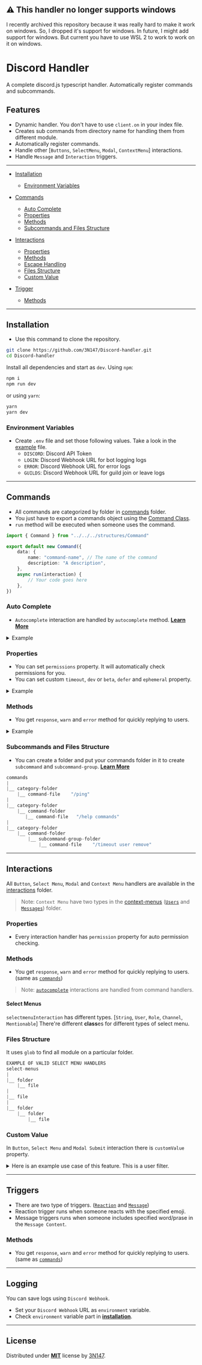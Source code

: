 ## ⚠ This handler no longer supports windows

I recently archived this repository because it was really hard to make it work on windows. So, I dropped it's support for windows. In future, I might add support for windows. But current you have to use WSL 2 to work to work on it on windows.

# Discord Handler

A complete discord.js typescript handler. Automatically register commands and subcommands.

## Features

-   Dynamic handler. You don't have to use `client.on` in your index file.
-   Creates sub commands from directory name for handling them from different module.
-   Automatically register commands.
-   Handle other [`Buttons`, `SelectMenu`, `Modal`, `ContextMenu`] interactions.
-   Handle `Message` and `Interaction` triggers.

---

-   [Installation](#installation)

    -   [Environment Variables](#environment-variables)

-   [Commands](#commands)

    -   [Auto Complete](#auto-complete)
    -   [Properties](#properties)
    -   [Methods](#methods)
    -   [Subcommands and Files Structure](#subcommands-and-files-structure)

-   [Interactions](#interactions)

    -   [Properties](#properties-1)
    -   [Methods](#methods-1)
    -   [Escape Handling](#escape-handling)
    -   [Files Structure](#files-structure)
    -   [Custom Value](#custom-value)

-   [Trigger](#triggers)

    -   [Methods](#methods-2)

---

## Installation

-   Use this command to clone the repository.

```bash
git clone https://github.com/3N147/Discord-handler.git
cd Discord-handler
```

Install all dependencies and start as `dev`. Using `npm`:

```bash
npm i
npm run dev
```

or using `yarn`:

```bash
yarn
yarn dev
```

### Environment Variables

-   Create `.env` file and set those following values. Take a look in the [example](.env.example) file.
    -   `DISCORD`: Discord API Token
    -   `LOGIN`: Discord Webhook URL for bot logging logs
    -   `ERROR`: Discord Webhook URL for error logs
    -   `GUILDS`: Discord Webhook URL for guild join or leave logs

---

## Commands

-   All commands are categorized by folder in [commands](/src/commands/) folder.
-   You just have to export a commands object using the [Command Class](src/structures/Command.ts).
-   `run` method will be executed when someone uses the command.

```ts
import { Command } from "../../../structures/Command"

export default new Command({
    data: {
        name: "command-name", // The name of the command
        description: "A description",
    },
    async run(interaction) {
        // Your code goes here
    },
})
```

### Auto Complete

-   `Autocomplete` interaction are handled by `autocomplete` method. **[Learn More]()**

<details>
<summary>Example</summary>

```ts
import { Command } from "../../../structures/Command"
import { ApplicationCommandOptionType } from "discord.js"

export default new Command({
    data: {
        name: "autocomplete",
        description: "autocomplete example",
        options: [
            {
                type: ApplicationCommandOptionType.String,
                name: "input",
                description: "Type anything for autocomplete.",
                autocomplete: true,
                required: true,
            },
        ],
    },
    async autocomplete(interaction, focused) {
        const choices = getChoicesSomeHow(focused)
        return choices
    },
    async run(command) {
        return
    },
})
```

</details>

### Properties

-   You can set `permissions` property. It will automatically check permissions for you.
-   You can set custom `timeout`, `dev` or `beta`, `defer` and `ephemeral` property.

<details>
<summary>Example</summary>

```ts
import { Command } from "../../../structures/Command"

export default new Command({
    data: { name: "ping", description: "ping pong" },
    dev: true,
    beta: true,
    permissions: ["Speak"],
    deffer: true,
    ephemeral: true,
    timeout: 1000 * 5, // 5 seconds
    async autocomplete(interaction, focused) {},
    async run(command) {},
})
```

</details>

### Methods

-   You get `response`, `warn` and `error` method for quickly replying to users.

<details>
<summary>Example</summary>

```ts
import { Command } from "../../../structures/Command"

export default new Command({
    data: { name: "ping", description: "ping pong" },
    async run(command) {
        command.response("Thanks for using me.")
        command.warn("You can't do that.", false, 5)
        command.error("User don't exists.", true)
    },
})
```

</details>

### Subcommands and Files Structure

-   You can create a folder and put your commands folder in it to create `subcommand` and `subcommand-group`. **[Learn More](https://discord.com/developers/docs/interactions/application-commands#subcommands-and-subcommand-groups)**

```ts
commands
|
|__ category-folder
    |__ command-file    "/ping"
|
|__ category-folder
    |__ command-folder
       |__ command-file   "/help commands"
|
|__ category-folder
    |__ command-folder
        |__ subcommand-group-folder
            |__ command-file    "/timeout user remove"
```

---

## Interactions

All `Button`, `Select Menu`, `Modal` and `Context Menu` handlers are available in the [interactions](/src/interaction/) folder.

> Note: `Context Menu` have two types in the [context-menus](src/interaction/context-menus/) ([`Users`](src/interaction/context-menus/users/) and [`Messages`](src/interaction/context-menus/messages/)) folder.

### Properties

-   Every interaction handler has `permission` property for auto permission checking.

### Methods

-   You get `response`, `warn` and `error` method for quickly replying to users. (same as [`commands`](#methods))

> Note: [`autocomplete`](#auto-complete) interactions are handled from command handlers.

#### Select Menus

`selectmenuInteraction` has different types. [`String`, `User`, `Role`, `Channel`, `Mentionable`] There're different **class**es for different types of select menu.

### Files Structure

It uses `glob` to find all module on a particular folder.

```ts
EXAMPLE OF VALID SELECT MENU HANDLERS
select-menus
|
|__ folder
    |__ file
|
|__ file
|
|__ folder
    |__ folder
        |__ file
```

### Custom Value

In `Button`, `Select Menu` and `Modal Submit` interaction there is `customValue` property.

<details>
<summary>Here is an example use case of this feature. This is a user filter.</summary>

```ts
import { Command } from "../../../structures/Command"

// Command handler
export default new Command({
    data: {name: "create-button", description: "create a cool button"},
    async run(interaction) {
        // customId = `${key}:${customValue}`
        const button = new ButtonBuilder()....setCustomId(`cool-button:${user.id}`)
        const components = [...(button)]
        interaction.reply({ components })
    },
})
```

```ts
import Button from "../../../structures/Button"

// Button handler
export default new Button({
    id: "cool-button", // key
    async run(interaction) {
        // customValue
        if (interaction.customValue !== interaction.user.id) interaction.warn("You can't use this button")
    },
})
```

</details>

---

## Triggers

-   There are two type of triggers. ([`Reaction`](src/triggers/reactions/) and [`Message`](src/triggers/messages/))
-   Reaction trigger runs when someone reacts with the specified emoji.
-   Message triggers runs when someone includes specified word/prase in the `Message Content`.

### Methods

-   You get `response`, `warn` and `error` method for quickly replying to users. (same as [`commands`](#methods))

---

## Logging

You can save logs using `Discord Webhook`.

-   Set your `Discord Webhook` URL as `environment` variable.
-   Check `environment` variable part in [**installation**](#installation).

---

## License

Distributed under **[MIT](./LICENSE)** license by [3N147](https://github.com/3N147).
